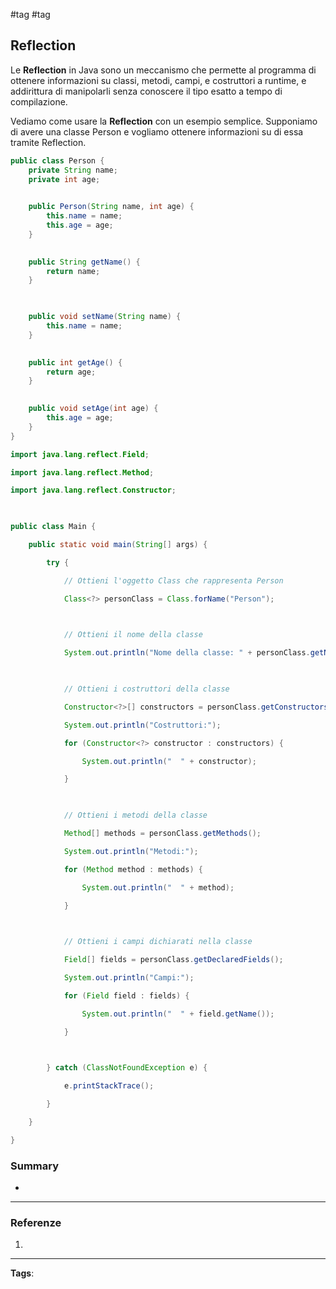 #tag #tag

## Reflection

Le **Reflection** in Java sono un meccanismo che permette al programma di ottenere informazioni su classi, metodi, campi, e costruttori a runtime, e addirittura di manipolarli senza conoscere il tipo esatto a tempo di compilazione.

Vediamo come usare la **Reflection** con un esempio semplice. Supponiamo di avere una classe Person e vogliamo ottenere informazioni su di essa tramite Reflection.

```java
public class Person {
    private String name;
    private int age;

  
    public Person(String name, int age) {
        this.name = name;
        this.age = age;
    }

  
    public String getName() {
        return name;
    }

  

    public void setName(String name) {
        this.name = name;
    }
  

    public int getAge() {
        return age;
    }
  

    public void setAge(int age) {
        this.age = age;
    }
}
```

```java
import java.lang.reflect.Field;

import java.lang.reflect.Method;

import java.lang.reflect.Constructor;

  

public class Main {

    public static void main(String[] args) {

        try {

            // Ottieni l'oggetto Class che rappresenta Person

            Class<?> personClass = Class.forName("Person");

  

            // Ottieni il nome della classe

            System.out.println("Nome della classe: " + personClass.getName());

  

            // Ottieni i costruttori della classe

            Constructor<?>[] constructors = personClass.getConstructors();

            System.out.println("Costruttori:");

            for (Constructor<?> constructor : constructors) {

                System.out.println("  " + constructor);

            }

  

            // Ottieni i metodi della classe

            Method[] methods = personClass.getMethods();

            System.out.println("Metodi:");

            for (Method method : methods) {

                System.out.println("  " + method);

            }

  

            // Ottieni i campi dichiarati nella classe

            Field[] fields = personClass.getDeclaredFields();

            System.out.println("Campi:");

            for (Field field : fields) {

                System.out.println("  " + field.getName());

            }

  

        } catch (ClassNotFoundException e) {

            e.printStackTrace();

        }

    }

}
```

### Summary

- 

---

### Referenze

1. 

---
**Tags**: 